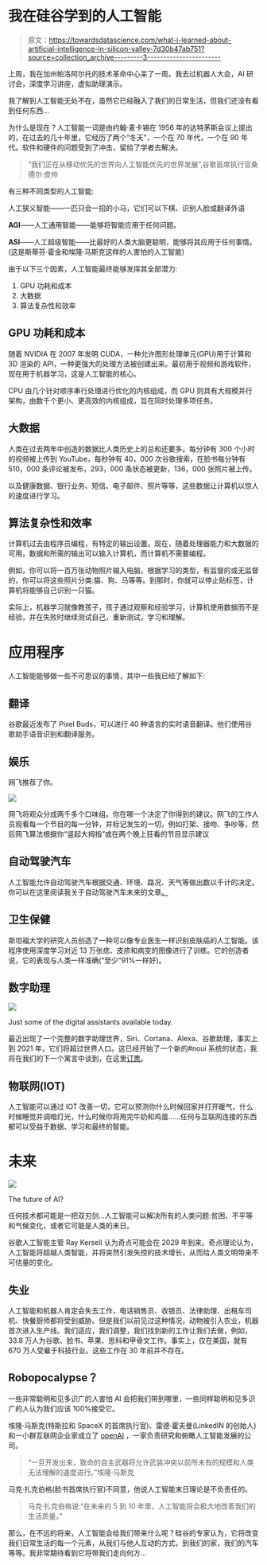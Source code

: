 # 我在硅谷学到的人工智能

> 原文：<https://towardsdatascience.com/what-i-learned-about-artificial-intelligence-in-silicon-valley-7d30b47ab751?source=collection_archive---------3----------------------->

上周，我在加州帕洛阿尔托的技术革命中心呆了一周。我去过机器人大会，AI 研讨会，深度学习讲座，虚拟助理演示。

我了解到人工智能无处不在，虽然它已经融入了我们的日常生活，但我们还没有看到任何东西…

为什么是现在？人工智能一词是由约翰·麦卡锡在 1956 年的达特茅斯会议上提出的，在过去的几十年里，它经历了两个“冬天”，一个在 70 年代，一个在 90 年代。软件和硬件的问题受到了冲击，留给了学者去解决。

> “我们正在从移动优先的世界向人工智能优先的世界发展”,谷歌首席执行官桑德尔·皮帅

有三种不同类型的人工智能:

人工狭义智能——一匹只会一招的小马，它们可以下棋、识别人脸或翻译外语

**AGI**——人工通用智能——能够将智能应用于任何问题。

**ASI**——人工超级智能——比最好的人类大脑更聪明，能够将其应用于任何事情。(这是斯蒂芬·霍金和埃隆·马斯克这样的人害怕的人工智能)

由于以下三个因素，人工智能最终能够发挥其全部潜力:

1.  GPU 功耗和成本
2.  大数据
3.  算法复杂性和效率

## GPU 功耗和成本

随着 NVIDIA 在 2007 年发明 CUDA，一种允许图形处理单元(GPU)用于计算和 3D 渲染的 API，一种更强大的处理方法被创建出来。最初用于视频和游戏软件，现在用于机器学习，这是人工智能的核心。

CPU 由几个针对顺序串行处理进行优化的内核组成，而 GPU 则具有大规模并行架构，由数千个更小、更高效的内核组成，旨在同时处理多项任务。

## 大数据

人类在过去两年中创造的数据比人类历史上的总和还要多。每分钟有 300 个小时的视频被上传到 YouTube，每秒钟有 40，000 次谷歌搜索，在脸书每分钟有 510，000 条评论被发布，293，000 条状态被更新，136，000 张照片被上传。

以及健康数据、银行业务、短信、电子邮件、照片等等，这些数据让计算机以惊人的速度进行学习。

## 算法复杂性和效率

计算机过去由程序员编程，有特定的输出设置。现在，随着处理器能力和大数据的可用，数据和所需的输出可以输入计算机，而计算机不需要编程。

例如，你可以将一百万张动物照片输入电脑，根据学习的类型，有监督的或无监督的，你可以将这些照片分类:猫、狗、马等等。到那时，你就可以停止贴标签，计算机将能够自己识别一只猫。

实际上，机器学习就像教孩子，孩子通过观察和经验学习，计算机使用数据而不是经验，并在失败时继续测试自己，重新测试，学习和理解。

# 应用程序

人工智能能够做一些不可思议的事情，其中一些我已经了解如下:

## 翻译

谷歌最近发布了 Pixel Buds，可以进行 40 种语言的实时语音翻译。他们使用谷歌助手语音识别和翻译服务。

## 娱乐

网飞推荐了你。

![](img/972d7b1569d322e719033754982a27af.png)

网飞将观众分成两千多个口味组。你在哪一个决定了你得到的建议。网飞的工作人员观看每一个节目的每一分钟，并标记发生的一切，例如打架、接吻、争吵等，然后网飞算法根据你“竖起大拇指”或在两个晚上狂看的节目显示建议

## 自动驾驶汽车

人工智能允许自动驾驶汽车根据交通、环境、路况、天气等做出数以千计的决定。你可以在这里阅读我关于自动驾驶汽车未来的文章[。](https://medium.com/@AdamLGreenwood/behind-the-wheel-9ddb7e735863)

## 卫生保健

斯坦福大学的研究人员创造了一种可以像专业医生一样识别皮肤癌的人工智能。该程序使用深度学习对近 13 万张痣、皮疹和病变的图像进行了训练。它的创造者说，它的表现与人类一样准确(“至少”91%一样好)。

## 数字助理

![](img/7156d04d24c627ee3a38255de485a1f7.png)

Just some of the digital assistants available today.

最近出现了一个完整的数字助理世界，Siri、Cortana、Alexa、谷歌助理，事实上到 2021 年，它们将超过世界人口。这已经开始了一个新的#noui 系统的状态，我将在我们的下一个寓言中谈到，在这里[订票](https://www.eventbrite.co.uk/e/fable-bots-the-future-of-immersive-ai-tickets-38579344859?aff=es2)。

## 物联网(IOT)

人工智能可以通过 IOT 改善一切，它可以预测你什么时候回家并打开暖气，什么时候睡觉并调暗灯光，什么时候你将用完牛奶和鸡蛋……任何与互联网连接的东西都可以受益于数据、学习和最终的智能。

# 未来

![](img/6537d3bffe867a7b18c796021326e21d.png)

The future of AI?

任何技术都可能是一把双刃剑…人工智能可以解决所有的人类问题:贫困、不平等和气候变化，或者它可能是人类的末日。

谷歌人工智能主管 Ray Kersell 认为奇点可能会在 2029 年到来。奇点理论认为，人工智能将超越人类智能，并将突然引发失控的技术增长，从而给人类文明带来不可估量的变化。

## 失业

人工智能和机器人肯定会失去工作，电话销售员、收银员、法律助理、出租车司机、快餐厨师都将受到威胁。但是我们以前见过这种情况，动物被引入农业，机器首次进入生产线。我们适应，我们调整，我们找到新的工作让我们去做，例如，33.8 万人为谷歌、脸书、苹果、思科和甲骨文工作。事实上，仅在美国，就有 670 万人受雇于科技行业。这些工作在 30 年前并不存在。

## Robopocalypse？

一些非常聪明和见多识广的人害怕 AI 会把我们带到哪里，一些同样聪明和见多识广的人认为我们应该 100%接受它。

埃隆·马斯克(特斯拉和 SpaceX 的首席执行官)、雷德·霍夫曼(LinkedIN 的创始人)和一小群互联网企业家成立了 [openAI](https://openai.com/) ，一家负责研究和俯瞰人工智能发展的公司。

> “一旦开发出来，致命的自主武器将允许武装冲突以前所未有的规模和人类无法理解的速度进行。”埃隆·马斯克

马克·扎克伯格(脸书首席执行官)不同意，他说人工智能末日理论是不负责任的。

> 马克·扎克伯格说:“在未来的 5 到 10 年里，人工智能将会极大地改善我们的生活质量。”

那么，在不远的将来，人工智能会给我们带来什么呢？硅谷的专家认为，它将改变我们日常生活的每一个元素，从我们与他人互动的方式，到我们的家，我们的汽车等等。我非常期待看到它将带我们走向何方…